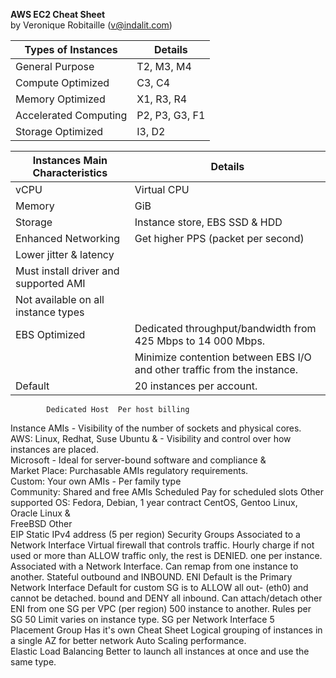 **AWS EC2 Cheat Sheet**  
by Veronique Robitaille (v@indalit.com)  


Types of Instances	|	Details
------------------- | ----------------
General Purpose	| T2, M3, M4		
Compute Optimized	| C3, C4
Memory Optimized | X1, R3, R4		
Accelerated Computing	| P2, P3, G3, F1			
Storage Optimized	| I3, D2			



Instances Main Characteristics | Details
------------------------------ | ------------------------				
vCPU | Virtual CPU			
Memory	| GiB		  
Storage | Instance store, EBS SSD & HDD				 
Enhanced Networking | Get higher PPS (packet per second)				
 | Lower jitter & latency				
  | Must install driver and supported AMI				
   | Not available on all instance types				
EBS Optimized | Dedicated throughput/bandwidth from 425 Mbps to 14 000 Mbps.			
    | Minimize contention between EBS I/O and other traffic from the instance.				
Default | 20 instances per account.		



			Dedicated Host	Per host billing
Instance AMIs			  -  Visibility of the number of sockets and physical cores.	
AWS: Linux, Redhat, Suse Ubuntu & 			  -  Visibility and control over how instances are placed.	
Microsoft			  -  Ideal for server-bound software and compliance & 	
Market Place: Purchasable AMIs			     regulatory requirements.	
Custom: Your own AMIs			  -  Per family type	
Community: Shared and free AMIs			Scheduled	Pay for scheduled slots
Other supported OS: Fedora, Debian, 			 	1 year contract
CentOS, Gentoo Linux, Oracle Linux & 				
FreeBSD			Other	
			EIP	Static IPv4 address (5 per region)
Security Groups				Associated to a Network Interface
Virtual firewall that controls traffic.				Hourly charge if not used or more than
ALLOW traffic only, the rest is DENIED.				one per instance.
Associated with a Network Interface.				Can remap from one instance to another.
Stateful outbound and INBOUND.			ENI	Default is the Primary Network Interface
Default for custom SG is to ALLOW all out-				(eth0) and cannot be detached.
bound and DENY all inbound.				Can attach/detach other ENI from one
SG per VPC (per region)	500			instance to another.
Rules per SG	50			Limit varies on instance type.
SG per Network Interface	5			
			Placement Group	
Has it's own Cheat Sheet			Logical grouping of instances in a single AZ for better network	
Auto Scaling			performance.	
Elastic Load Balancing			Better to launch all instances at once and use the same type.	